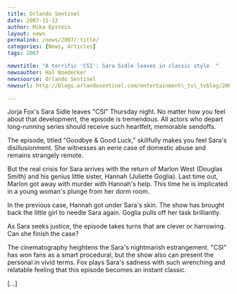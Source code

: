 ```yaml
---
title: Orlando Sentinel 
date: 2007-11-12
author: Mika Epstein
layout: news
permalink: /news/2007/:title/
categories: [News, Articles]
tags: 2007

newstitle: "A terrific 'CSI': Sara Sidle leaves in classic style  "
newsauthor: Hal Boedecker  
newssource: Orlando Sentinel  
newsurl: http://blogs.orlandosentinel.com/entertainment\_tv\_tvblog/2007/11/a-terrific-csi-.html 

---
```

Jorja Fox's Sara Sidle leaves "CSI" Thursday night. No matter how you feel about that development, the episode is tremendous. All actors who depart long-running series should receive such heartfelt, memorable sendoffs.

The episode, titled "Goodbye & Good Luck," skillfully makes you feel Sara's disillusionment. She witnesses an eerie case of domestic abuse and remains strangely remote.

But the real crisis for Sara arrives with the return of Marlon West (Douglas Smith) and his genius little sister, Hannah (Juliette Goglia). Last time out, Marlon got away with murder with Hannah's help. This time he is implicated in a young woman's plunge from her dorm room.

In the previous case, Hannah got under Sara's skin. The show has brought back the little girl to needle Sara again. Goglia pulls off her task brilliantly.

As Sara seeks justice, the episode takes turns that are clever or harrowing. Can she finish the case?

The cinematography heightens the Sara's nightmarish estrangement. "CSI" has won fans as a smart procedural, but the show also can present the personal in vivid terms. Fox plays Sara's sadness with such wrenching and relatable feeling that this episode becomes an instant classic.

[...]  

